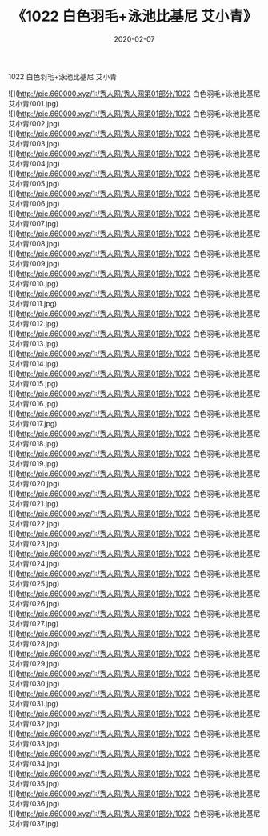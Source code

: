 ﻿---
layout: post
title:  《1022 白色羽毛+泳池比基尼 艾小青》
date:   2020-02-07
img: http://pic.660000.xyz/1:/秀人网/秀人网第01部分/1022 白色羽毛+泳池比基尼 艾小青/000.jpg
categories: [美女, 清纯, 唯美]
---

1022 白色羽毛+泳池比基尼 艾小青

  ![](http://pic.660000.xyz/1:/秀人网/秀人网第01部分/1022 白色羽毛+泳池比基尼 艾小青/001.jpg) <br> ![](http://pic.660000.xyz/1:/秀人网/秀人网第01部分/1022 白色羽毛+泳池比基尼 艾小青/002.jpg) <br> ![](http://pic.660000.xyz/1:/秀人网/秀人网第01部分/1022 白色羽毛+泳池比基尼 艾小青/003.jpg) <br> ![](http://pic.660000.xyz/1:/秀人网/秀人网第01部分/1022 白色羽毛+泳池比基尼 艾小青/004.jpg) <br> ![](http://pic.660000.xyz/1:/秀人网/秀人网第01部分/1022 白色羽毛+泳池比基尼 艾小青/005.jpg) <br> ![](http://pic.660000.xyz/1:/秀人网/秀人网第01部分/1022 白色羽毛+泳池比基尼 艾小青/006.jpg) <br> ![](http://pic.660000.xyz/1:/秀人网/秀人网第01部分/1022 白色羽毛+泳池比基尼 艾小青/007.jpg) <br> ![](http://pic.660000.xyz/1:/秀人网/秀人网第01部分/1022 白色羽毛+泳池比基尼 艾小青/008.jpg) <br> ![](http://pic.660000.xyz/1:/秀人网/秀人网第01部分/1022 白色羽毛+泳池比基尼 艾小青/009.jpg) <br> ![](http://pic.660000.xyz/1:/秀人网/秀人网第01部分/1022 白色羽毛+泳池比基尼 艾小青/010.jpg) <br> ![](http://pic.660000.xyz/1:/秀人网/秀人网第01部分/1022 白色羽毛+泳池比基尼 艾小青/011.jpg) <br> ![](http://pic.660000.xyz/1:/秀人网/秀人网第01部分/1022 白色羽毛+泳池比基尼 艾小青/012.jpg) <br> ![](http://pic.660000.xyz/1:/秀人网/秀人网第01部分/1022 白色羽毛+泳池比基尼 艾小青/013.jpg) <br> ![](http://pic.660000.xyz/1:/秀人网/秀人网第01部分/1022 白色羽毛+泳池比基尼 艾小青/014.jpg) <br> ![](http://pic.660000.xyz/1:/秀人网/秀人网第01部分/1022 白色羽毛+泳池比基尼 艾小青/015.jpg) <br> ![](http://pic.660000.xyz/1:/秀人网/秀人网第01部分/1022 白色羽毛+泳池比基尼 艾小青/016.jpg) <br> ![](http://pic.660000.xyz/1:/秀人网/秀人网第01部分/1022 白色羽毛+泳池比基尼 艾小青/017.jpg) <br> ![](http://pic.660000.xyz/1:/秀人网/秀人网第01部分/1022 白色羽毛+泳池比基尼 艾小青/018.jpg) <br> ![](http://pic.660000.xyz/1:/秀人网/秀人网第01部分/1022 白色羽毛+泳池比基尼 艾小青/019.jpg) <br> ![](http://pic.660000.xyz/1:/秀人网/秀人网第01部分/1022 白色羽毛+泳池比基尼 艾小青/020.jpg) <br> ![](http://pic.660000.xyz/1:/秀人网/秀人网第01部分/1022 白色羽毛+泳池比基尼 艾小青/021.jpg) <br> ![](http://pic.660000.xyz/1:/秀人网/秀人网第01部分/1022 白色羽毛+泳池比基尼 艾小青/022.jpg) <br> ![](http://pic.660000.xyz/1:/秀人网/秀人网第01部分/1022 白色羽毛+泳池比基尼 艾小青/023.jpg) <br> ![](http://pic.660000.xyz/1:/秀人网/秀人网第01部分/1022 白色羽毛+泳池比基尼 艾小青/024.jpg) <br> ![](http://pic.660000.xyz/1:/秀人网/秀人网第01部分/1022 白色羽毛+泳池比基尼 艾小青/025.jpg) <br> ![](http://pic.660000.xyz/1:/秀人网/秀人网第01部分/1022 白色羽毛+泳池比基尼 艾小青/026.jpg) <br> ![](http://pic.660000.xyz/1:/秀人网/秀人网第01部分/1022 白色羽毛+泳池比基尼 艾小青/027.jpg) <br> ![](http://pic.660000.xyz/1:/秀人网/秀人网第01部分/1022 白色羽毛+泳池比基尼 艾小青/028.jpg) <br> ![](http://pic.660000.xyz/1:/秀人网/秀人网第01部分/1022 白色羽毛+泳池比基尼 艾小青/029.jpg) <br> ![](http://pic.660000.xyz/1:/秀人网/秀人网第01部分/1022 白色羽毛+泳池比基尼 艾小青/030.jpg) <br> ![](http://pic.660000.xyz/1:/秀人网/秀人网第01部分/1022 白色羽毛+泳池比基尼 艾小青/031.jpg) <br> ![](http://pic.660000.xyz/1:/秀人网/秀人网第01部分/1022 白色羽毛+泳池比基尼 艾小青/032.jpg) <br> ![](http://pic.660000.xyz/1:/秀人网/秀人网第01部分/1022 白色羽毛+泳池比基尼 艾小青/033.jpg) <br> ![](http://pic.660000.xyz/1:/秀人网/秀人网第01部分/1022 白色羽毛+泳池比基尼 艾小青/034.jpg) <br> ![](http://pic.660000.xyz/1:/秀人网/秀人网第01部分/1022 白色羽毛+泳池比基尼 艾小青/035.jpg) <br> ![](http://pic.660000.xyz/1:/秀人网/秀人网第01部分/1022 白色羽毛+泳池比基尼 艾小青/036.jpg) <br> ![](http://pic.660000.xyz/1:/秀人网/秀人网第01部分/1022 白色羽毛+泳池比基尼 艾小青/037.jpg) <br>
